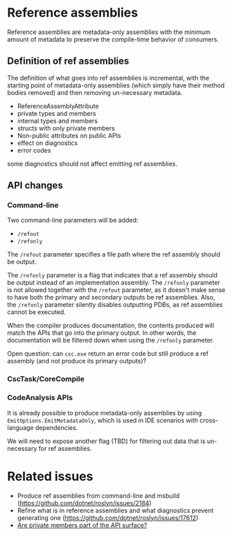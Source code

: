 # Reference assemblies

Reference assemblies are metadata-only assemblies with the minimum amount of metadata to preserve the compile-time behavior of consumers.

## Definition of ref assemblies
The definition of what goes into ref assemblies is incremental, with the starting point of metadata-only assemblies (which simply have their method bodies removed) and then removing un-necessary metadata.



- ReferenceAssemblyAttribute 
- private types and members
- internal types and members
- structs with only private members
- Non-public attributes on public APIs 
- effect on diagnostics 
- error codes

 some diagnostics should not affect emitting ref assemblies.
 
## API changes

### Command-line
Two command-line parameters will be added:
- `/refout`
- `/refonly`

The `/refout` parameter specifies a file path where the ref assembly should be output.

The `/refonly` parameter is a flag that indicates that a ref assembly should be output instead of an implementation assembly. 
The `/refonly` parameter is not allowed together with the `/refout` parameter, as it doesn't make sense to have both the primary and secondary outputs be ref assemblies. Also, the `/refonly` parameter silently disables outputting PDBs, as ref assemblies cannot be executed.

When the compiler produces documentation, the contents produced will match the APIs that go into the primary output. In other words, the documentation will be filtered down when using the `/refonly` parameter.

Open question: can `csc.exe` return an error code but still produce a ref assembly (and not produce its primary outputs)?




### CscTask/CoreCompile

### CodeAnalysis APIs
It is already possible to produce metadata-only assemblies by using `EmitOptions.EmitMetadataOnly`, which is used in IDE scenarios with cross-language dependencies.

We will need to expose another flag (TBD) for filtering out data that is un-necessary for ref assemblies.


# Related issues
- Produce ref assemblies from command-line and msbuild (https://github.com/dotnet/roslyn/issues/2184)
- Refine what is in reference assemblies and what diagnostics prevent generating one (https://github.com/dotnet/roslyn/issues/17612)
- [Are private members part of the API surface?](http://blog.paranoidcoding.com/2016/02/15/are-private-members-api-surface.html)
